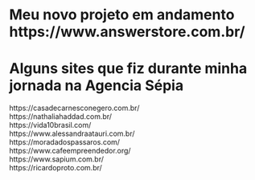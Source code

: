 <h1> Meu novo projeto em andamento https://www.answerstore.com.br/ </h1>


<h1> Alguns sites que fiz durante minha jornada na Agencia Sépia </h1>

<p>
https://casadecarnesconegero.com.br/ <br>
https://nathaliahaddad.com.br/ <br>
https://vida10brasil.com/ <br>
https://www.alessandraatauri.com.br/ <br>
https://moradadospassaros.com/ <br>
https://www.cafeempreendedor.org/ <br>
https://www.sapium.com.br/ <br>
https://ricardoproto.com.br/ <br>
</p>
